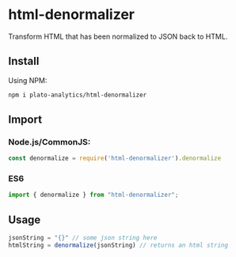 # html-denormalizer

Transform HTML that has been normalized to JSON back to HTML.

## Install

Using NPM:
```bash
npm i plato-analytics/html-denormalizer
```

## Import

### Node.js/CommonJS:
```javascript
const denormalize = require('html-denormalizer').denormalize

```

### ES6
```javascript
import { denormalize } from "html-denormalizer";
```

## Usage
```javascript
jsonString = "{}" // some json string here
htmlString = denormalize(jsonString) // returns an html string

```